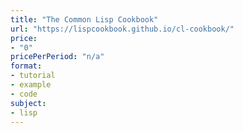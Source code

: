 ```yaml
---
title: "The Common Lisp Cookbook"
url: "https://lispcookbook.github.io/cl-cookbook/"
price: 
- "0"
pricePerPeriod: "n/a"
format: 
- tutorial
- example
- code
subject: 
- lisp
---
```

